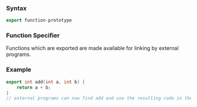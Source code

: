 ### Syntax
```c++
export function-prototype
```
### Function Specifier
Functions which are exported are made available for linking by external programs.
### Example
```c++
export int add(int a, int b) {
	return a + b;
}
// external programs can now find add and use the resulting code in their own binaries
```
